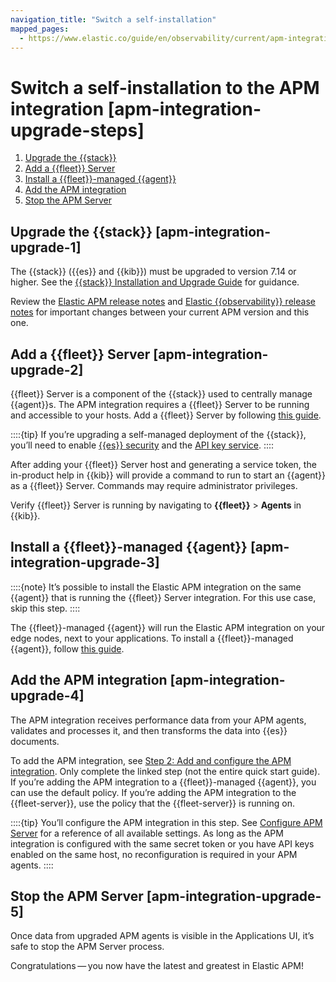 ```yaml
---
navigation_title: "Switch a self-installation"
mapped_pages:
  - https://www.elastic.co/guide/en/observability/current/apm-integration-upgrade-steps.html
---
```




# Switch a self-installation to the APM integration [apm-integration-upgrade-steps]


1. [Upgrade the {{stack}}](#apm-integration-upgrade-1)
2. [Add a {{fleet}} Server](#apm-integration-upgrade-2)
3. [Install a {{fleet}}-managed {{agent}}](#apm-integration-upgrade-3)
4. [Add the APM integration](#apm-integration-upgrade-4)
5. [Stop the APM Server](#apm-integration-upgrade-5)


## Upgrade the {{stack}} [apm-integration-upgrade-1]

The {{stack}} ({{es}} and {{kib}}) must be upgraded to version 7.14 or higher. See the [{{stack}} Installation and Upgrade Guide](../../../deploy-manage/upgrade/deployment-or-cluster.md) for guidance.

Review the [Elastic APM release notes](apm-server://release-notes/index.md) and [Elastic {{observability}} release notes](/release-notes/elastic-observability/index.md) for important changes between your current APM version and this one.


## Add a {{fleet}} Server [apm-integration-upgrade-2]

{{fleet}} Server is a component of the {{stack}} used to centrally manage {{agent}}s. The APM integration requires a {{fleet}} Server to be running and accessible to your hosts. Add a {{fleet}} Server by following [this guide](/reference/fleet/deployment-models.md).

::::{tip}
If you’re upgrading a self-managed deployment of the {{stack}}, you’ll need to enable [{{es}} security](../../../deploy-manage/deploy/self-managed/installing-elasticsearch.md) and the [API key service](elasticsearch://reference/elasticsearch/configuration-reference/security-settings.md).
::::


After adding your {{fleet}} Server host and generating a service token, the in-product help in {{kib}} will provide a command to run to start an {{agent}} as a {{fleet}} Server. Commands may require administrator privileges.

Verify {{fleet}} Server is running by navigating to **{{fleet}}** > **Agents** in {{kib}}.


## Install a {{fleet}}-managed {{agent}} [apm-integration-upgrade-3]

::::{note}
It’s possible to install the Elastic APM integration on the same {{agent}} that is running the {{fleet}} Server integration. For this use case, skip this step.
::::


The {{fleet}}-managed {{agent}} will run the Elastic APM integration on your edge nodes, next to your applications. To install a {{fleet}}-managed {{agent}}, follow [this guide](/reference/fleet/install-fleet-managed-elastic-agent.md).


## Add the APM integration [apm-integration-upgrade-4]

The APM integration receives performance data from your APM agents, validates and processes it, and then transforms the data into {{es}} documents.

To add the APM integration, see [Step 2: Add and configure the APM integration](fleet-managed-apm-server.md#add-apm-integration). Only complete the linked step (not the entire quick start guide). If you’re adding the APM integration to a {{fleet}}-managed {{agent}}, you can use the default policy. If you’re adding the APM integration to the {{fleet-server}}, use the policy that the {{fleet-server}} is running on.

::::{tip}
You’ll configure the APM integration in this step. See [Configure APM Server](configure-apm-server.md) for a reference of all available settings. As long as the APM integration is configured with the same secret token or you have API keys enabled on the same host, no reconfiguration is required in your APM agents.
::::



## Stop the APM Server [apm-integration-upgrade-5]

Once data from upgraded APM agents is visible in the Applications UI, it’s safe to stop the APM Server process.

Congratulations — you now have the latest and greatest in Elastic APM!
